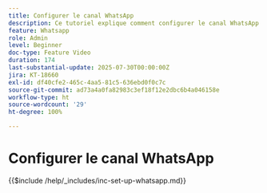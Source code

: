 ```yaml
---
title: Configurer le canal WhatsApp
description: Ce tutoriel explique comment configurer le canal WhatsApp dans Adobe Journey Optimizer pour permettre la diffusion de messages professionnels en temps réel.
feature: Whatsapp
role: Admin
level: Beginner
doc-type: Feature Video
duration: 174
last-substantial-update: 2025-07-30T00:00:00Z
jira: KT-18660
exl-id: df40cfe2-465c-4aa5-81c5-636ebd0f0c7c
source-git-commit: ad73a4a0fa82983c3ef18f12e2dbc6b4a046158e
workflow-type: ht
source-wordcount: '29'
ht-degree: 100%

---
```


# Configurer le canal WhatsApp

{{$include /help/_includes/inc-set-up-whatsapp.md}}
